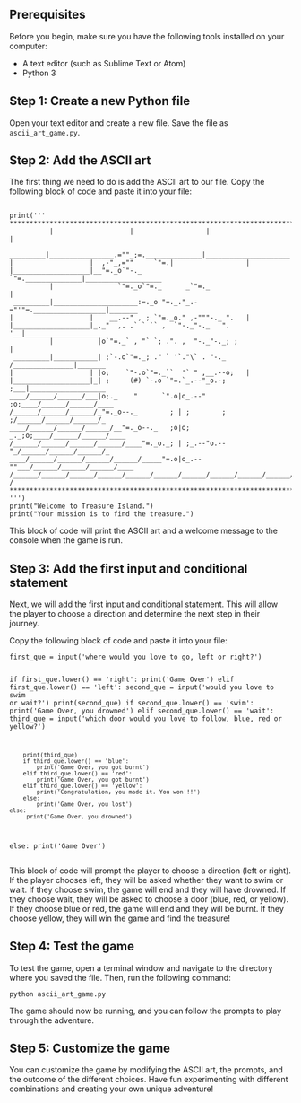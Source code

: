 <h2>Prerequisites</h2>
<p>Before you begin, make sure you have the following tools installed on your computer:</p>
<ul>
  <li>A text editor (such as Sublime Text or Atom)</li>
  <li>Python 3</li>
</ul>
<h2>Step 1: Create a new Python file</h2>
<p>Open your text editor and create a new file. Save the file as <code>ascii_art_game.py</code>.</p>
<h2>Step 2: Add the ASCII art</h2>
<p>The first thing we need to do is add the ASCII art to our file. Copy the following block of code and paste it into your file:</p>
<pre><code>
print('''
*******************************************************************************
          |                   |                  |                     |
 _________|________________.=""_;=.______________|_____________________|_______
|                   |  ,-"_,=""     `"=.|                  |
|___________________|__"=._o`"-._        `"=.______________|___________________
          |                `"=._o`"=._      _`"=._                     |
 _________|_____________________:=._o "=._."_.-="'"=.__________________|_______
|                   |    __.--" , ; `"=._o." ,-"""-._ ".   |
|___________________|_._"  ,. .` ` `` ,  `"-._"-._   ". '__|___________________
          |           |o`"=._` , "` `; .". ,  "-._"-._; ;              |
 _________|___________| ;`-.o`"=._; ." ` '`."\` . "-._ /_______________|_______
|                   | |o;    `"-.o`"=._``  '` " ,__.--o;   |
|___________________|_| ;     (#) `-.o `"=.`_.--"_o.-; ;___|___________________
____/______/______/___|o;._    "      `".o|o_.--"    ;o;____/______/______/____
/______/______/______/_"=._o--._        ; | ;        ; ;/______/______/______/_
____/______/______/______/__"=._o--._   ;o|o;     _._;o;____/______/______/____
/______/______/______/______/____"=._o._; | ;_.--"o.--"_/______/______/______/_
____/______/______/______/______/_____"=.o|o_.--""___/______/______/______/____
/______/______/______/______/______/______/______/______/______/______/_____ /
*******************************************************************************
''')
print("Welcome to Treasure Island.")
print("Your mission is to find the treasure.") 
</code></pre>
<p>This block of code will print the ASCII art and a welcome message to the console when the game is run.</p>

<h2>Step 3: Add the first input and conditional statement</h2>
<p>Next, we will add the first input and conditional statement. This will allow the player to choose a direction and determine the next step in their journey.</p>
<p>Copy the following block of code and paste it into your file:</p>
<pre><code>first_que = input('where would you love to go, left or right?')

if first_que.lower() == 'right':
    print('Game Over')
elif first_que.lower() == 'left':
    second_que = input('would you love to swim or wait?')
    print(second_que)
    if second_que.lower() == 'swim':
        print('Game Over, you drowned')
    elif second_que.lower() == 'wait':
        third_que = input('which door would you love to follow, blue, red or yellow?')

        print(third_que)
        if third_que.lower() == 'blue':
            print('Game Over, you got burnt')
        elif third_que.lower() == 'red':
            print('Game Over, you got burnt')
        elif third_que.lower() == 'yellow':
            print('Congratulation, you made it. You won!!!')
        else:
            print('Game Over, you lost')
    else:
         print('Game Over, you drowned')   
else:
    print('Game Over')
</code></pre>
<p>This block of code will prompt the player to choose a direction (left or right). If the player chooses left, they will be asked whether they want to swim or wait. If they choose swim, the game will end and they will have drowned. If they choose wait, they will be asked to choose a door (blue, red, or yellow). If they choose blue or red, the game will end and they will be burnt. If they choose yellow, they will win the game and find the treasure!</p>
<h2>Step 4: Test the game</h2>
<p>To test the game, open a terminal window and navigate to the directory where you saved the file. Then, run the following command:</p>
<pre><code>python ascii_art_game.py
</code></pre>
<p>The game should now be running, and you can follow the prompts to play through the adventure.</p>
<h2>Step 5: Customize the game</h2>
<p>You can customize the game by modifying the ASCII art, the prompts, and the outcome of the different choices. Have fun experimenting with different combinations and creating your own unique adventure!</p>
